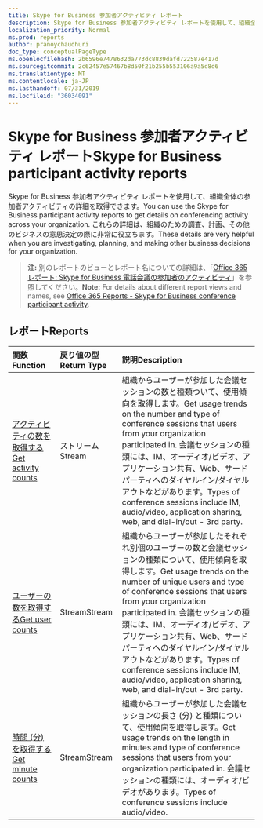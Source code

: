 ```yaml
---
title: Skype for Business 参加者アクティビティ レポート
description: Skype for Business 参加者アクティビティ レポートを使用して、組織全体の参加者アクティビティの詳細を取得できます。 これらの詳細は、組織のための調査、計画、その他のビジネスの意思決定の際に非常に役立ちます。
localization_priority: Normal
ms.prod: reports
author: pranoychaudhuri
doc_type: conceptualPageType
ms.openlocfilehash: 2b6596e7478632da773dc8839dafd722587e417d
ms.sourcegitcommit: 2c62457e57467b8d50f21b255b553106a9a5d8d6
ms.translationtype: MT
ms.contentlocale: ja-JP
ms.lasthandoff: 07/31/2019
ms.locfileid: "36034091"
---
```

# <a name="skype-for-business-participant-activity-reports"></a><span data-ttu-id="3e72b-104">Skype for Business 参加者アクティビティ レポート</span><span class="sxs-lookup"><span data-stu-id="3e72b-104">Skype for Business participant activity reports</span></span>

<span data-ttu-id="3e72b-105">Skype for Business 参加者アクティビティ レポートを使用して、組織全体の参加者アクティビティの詳細を取得できます。</span><span class="sxs-lookup"><span data-stu-id="3e72b-105">You can use the Skype for Business participant activity reports to get details on conferencing activity across your organization.</span></span> <span data-ttu-id="3e72b-106">これらの詳細は、組織のための調査、計画、その他のビジネスの意思決定の際に非常に役立ちます。</span><span class="sxs-lookup"><span data-stu-id="3e72b-106">These details are very helpful when you are investigating, planning, and making other business decisions for your organization.</span></span>

> <span data-ttu-id="3e72b-107">**注:** 別のレポートのビューとレポート名についての詳細は、「[Office 365 レポート: Skype for Business 電話会議の参加者のアクティビティ](https://support.office.com/client/Skype-for-Business-Online-conference-participant-activity-c3c89995-65dd-4715-9e38-bb244c742c6b)」を参照してください。</span><span class="sxs-lookup"><span data-stu-id="3e72b-107">**Note:** For details about different report views and names, see [Office 365 Reports - Skype for Business conference participant activity](https://support.office.com/client/Skype-for-Business-Online-conference-participant-activity-c3c89995-65dd-4715-9e38-bb244c742c6b).</span></span>

## <a name="reports"></a><span data-ttu-id="3e72b-108">レポート</span><span class="sxs-lookup"><span data-stu-id="3e72b-108">Reports</span></span>

| <span data-ttu-id="3e72b-109">関数</span><span class="sxs-lookup"><span data-stu-id="3e72b-109">Function</span></span>                                 | <span data-ttu-id="3e72b-110">戻り値の型</span><span class="sxs-lookup"><span data-stu-id="3e72b-110">Return Type</span></span> | <span data-ttu-id="3e72b-111">説明</span><span class="sxs-lookup"><span data-stu-id="3e72b-111">Description</span></span>                              |
| :--------------------------------------- | :---------- | :--------------------------------------- |
| [<span data-ttu-id="3e72b-112">アクティビティの数を取得する</span><span class="sxs-lookup"><span data-stu-id="3e72b-112">Get activity counts</span></span>](../api/reportroot-getskypeforbusinessparticipantactivitycounts.md) | <span data-ttu-id="3e72b-113">ストリーム</span><span class="sxs-lookup"><span data-stu-id="3e72b-113">Stream</span></span>      | <span data-ttu-id="3e72b-114">組織からユーザーが参加した会議セッションの数と種類ついて、使用傾向を取得します。</span><span class="sxs-lookup"><span data-stu-id="3e72b-114">Get usage trends on the number and type of conference sessions that users from your organization participated in.</span></span> <span data-ttu-id="3e72b-115">会議セッションの種類には、IM、オーディオ/ビデオ、アプリケーション共有、Web、サードパーティへのダイヤルイン/ダイヤルアウトなどがあります。</span><span class="sxs-lookup"><span data-stu-id="3e72b-115">Types of conference sessions include IM, audio/video, application sharing, web, and dial-in/out - 3rd party.</span></span> |
| [<span data-ttu-id="3e72b-116">ユーザーの数を取得する</span><span class="sxs-lookup"><span data-stu-id="3e72b-116">Get user counts</span></span>](../api/reportroot-getskypeforbusinessparticipantactivityusercounts.md) | <span data-ttu-id="3e72b-117">Stream</span><span class="sxs-lookup"><span data-stu-id="3e72b-117">Stream</span></span>      | <span data-ttu-id="3e72b-118">組織からユーザーが参加したそれぞれ別個のユーザーの数と会議セッションの種類について、使用傾向を取得します。</span><span class="sxs-lookup"><span data-stu-id="3e72b-118">Get usage trends on the number of unique users and type of conference sessions that users from your organization participated in.</span></span> <span data-ttu-id="3e72b-119">会議セッションの種類には、IM、オーディオ/ビデオ、アプリケーション共有、Web、サードパーティへのダイヤルイン/ダイヤルアウトなどがあります。</span><span class="sxs-lookup"><span data-stu-id="3e72b-119">Types of conference sessions include IM, audio/video, application sharing, web, and dial-in/out - 3rd party.</span></span> |
| [<span data-ttu-id="3e72b-120">時間 (分) を取得する</span><span class="sxs-lookup"><span data-stu-id="3e72b-120">Get minute counts</span></span>](../api/reportroot-getskypeforbusinessparticipantactivityminutecounts.md) | <span data-ttu-id="3e72b-121">Stream</span><span class="sxs-lookup"><span data-stu-id="3e72b-121">Stream</span></span>      | <span data-ttu-id="3e72b-122">組織からユーザーが参加した会議セッションの長さ (分) と種類について、使用傾向を取得します。</span><span class="sxs-lookup"><span data-stu-id="3e72b-122">Get usage trends on the length in minutes and type of conference sessions that users from your organization participated in.</span></span> <span data-ttu-id="3e72b-123">会議セッションの種類には、オーディオ/ビデオがあります。</span><span class="sxs-lookup"><span data-stu-id="3e72b-123">Types of conference sessions include audio/video.</span></span> |
